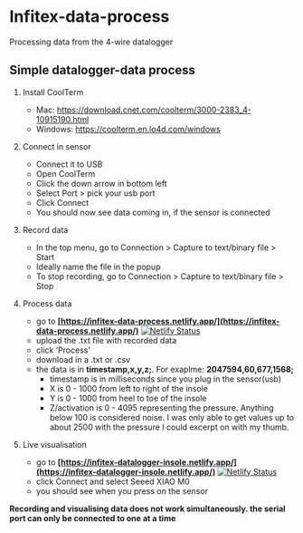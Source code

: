 # Infitex-data-process
Processing data from the 4-wire datalogger

## Simple datalogger-data process

1. Install CoolTerm
    - Mac: https://download.cnet.com/coolterm/3000-2383_4-10915190.html
    - Windows: https://coolterm.en.lo4d.com/windows

2. Connect in sensor
    - Connect it to USB
    - Open CoolTerm
    - Click the down arrow in bottom left
    - Select Port > pick your usb port
    - Click Connect
    - You should now see data coming in, if the sensor is connected

3. Record data
    - In the top menu, go to Connection > Capture to text/binary file > Start
    - Ideally name the file in the popup
    - To stop recording, go to Connection > Capture to text/binary file > Stop

4. Process data
    - go to **[https://infitex-data-process.netlify.app/](https://infitex-data-process.netlify.app/)**   [![Netlify Status](https://api.netlify.com/api/v1/badges/a0271b1e-07f6-454d-b792-ab5d0c44274b/deploy-status)](https://app.netlify.com/sites/infitex-data-process/deploys)
    - upload the .txt file with recorded data
    - click ‘Process’
    - download in a .txt or .csv
    - the data is in **timestamp,x,y,z;**. For exaplme: **2047594,60,677,1568;**
        - timestamp is in milliseconds since you plug in the sensor(usb)
        - X is 0 - 1000 from left to right of the insole
        - Y is 0 - 1000 from heel to toe of the insole
        - Z/activation is 0 - 4095 representing the pressure. Anything below 100 is considered noise. I was only able to get values up to about 2500 with the pressure I could excerpt on with my thumb.

5. Live visualisation
    - go to **[https://infitex-datalogger-insole.netlify.app/](https://infitex-datalogger-insole.netlify.app/)**  [![Netlify Status](https://api.netlify.com/api/v1/badges/b2fb875b-c504-46f7-ab6c-7fb0ed7eec1c/deploy-status)](https://app.netlify.com/sites/infitex-datalogger-insole/deploys)
    - click Connect and select Seeed XIAO M0
    - you should see when you press on the sensor

**Recording and visualising data does not work simultaneously. the serial port can only be connected to one at a time**